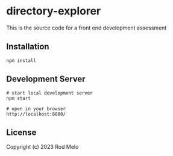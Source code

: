 # directory-explorer

This is the source code for a front end development assessment

## Installation

```
npm install
```

## Development Server
```
# start local development server
npm start

# open in your browser
http://localhost:8080/
```

## License

Copyright (c) 2023 Rod Melo

